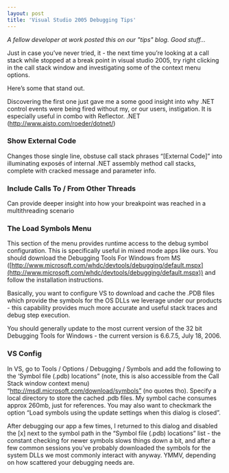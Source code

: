 ```yaml
---
layout: post  
title: 'Visual Studio 2005 Debugging Tips'
---
```

_A fellow developer at work posted this on our "tips" blog. Good stuff..._

Just in case you’ve never tried, it - the next time you’re looking at a call stack while stopped at a break point in visual studio 2005, try right clicking in the call stack window and investigating some of the context menu options. 

Here’s some that stand out. 

Discovering the first one just gave me a some good insight into why .NET control events were being fired without my, or our users, instigation. It is especially useful in combo with Reflector. .NET (http://www.aisto.com/roeder/dotnet/) 

### Show External Code 
Changes those single line, obstuse call stack phrases “[External Code]” into illuminating exposés of internal .NET assembly method call stacks, complete with cracked message and parameter info. 

### Include Calls To / From Other Threads  
Can provide deeper insight into how your breakpoint was reached in a multithreading scenario 

### The Load Symbols Menu
This section of the menu provides runtime access to the debug symbol configuration. This is specifically useful in mixed mode apps like ours. You should download the Debugging Tools For Windows from MS ([http://www.microsoft.com/whdc/devtools/debugging/default.mspx](http://www.microsoft.com/whdc/devtools/debugging/default.mspx)) and follow the installation instructions. 

Basically, you want to configure VS to download and cache the .PDB files which provide the symbols for the OS DLLs we leverage under our products - this capability provides much more accurate and useful stack traces and debug step execution. 

You should generally update to the most current version of the 32 bit Debugging Tools for Windows - the current version is 6.6.7.5, July 18, 2006. 

### VS Config  
In VS, go to Tools / Options / Debugging / Symbols and add the following to the ‘Symbol file (.pdb) locations” (note, this is also accessible from the Call Stack window context menu) “http://msdl.microsoft.com/download/symbols” (no quotes tho). Specify a local directory to store the cached .pdb files. My symbol cache consumes approx 260mb, just for references. You may also want to checkmark the option “Load symbols using the update settings when this dialog is closed”. 

After debugging our app a few times, I returned to this dialog and disabled the [x] next to the symbol path in the “Symbol file (.pdb) locations” list - the constant checking for newer symbols slows things down a bit, and after a few common sessions you’ve probably downloaded the symbols for the system DLLs we most commonly interact with anyway. YMMV, depending on how scattered your debugging needs are.

